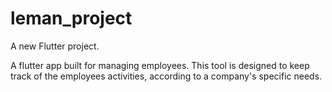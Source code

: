 # leman_project

A new Flutter project.

A flutter app built for managing employees. This tool is designed to keep track of the employees activities, according to a company's specific needs.
